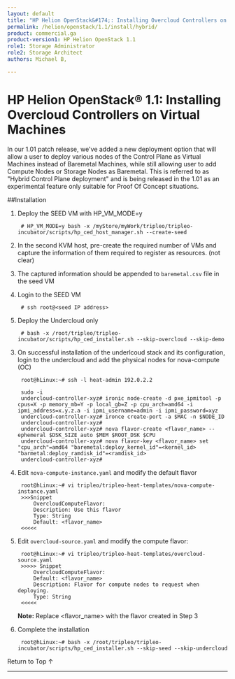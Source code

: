 ```yaml
---
layout: default
title: "HP Helion OpenStack&#174;: Installing Overcloud Controllers on Virtual Machines"
permalink: /helion/openstack/1.1/install/hybrid/
product: commercial.ga
product-version1: HP Helion OpenStack 1.1
role1: Storage Administrator
role2: Storage Architect
authors: Michael B, 

---
```

<!--UNDER REVISION-->


<script>

function PageRefresh {
onLoad="window.refresh"
}

PageRefresh();

</script>
<!--
<p style="font-size: small;"> <a href="/helion/openstack/1.1/install/ovsvapp/">&#9664; PREV</a> | <a href="/helion/openstack/1.1/install-overview/">&#9650; UP</a> | <a href="/helion/openstack/1.1/related-links/">NEXT &#9654;</a> </p>
-->
# HP Helion OpenStack&#174; 1.1: Installing Overcloud Controllers on Virtual Machines

In our 1.01 patch release, we've added a new deployment option that will allow a user to deploy various nodes of the Control Plane as Virtual Machines instead of Baremetal Machines, while still allowing user to add Compute Nodes or Storage Nodes as Baremetal. This is referred to as "Hybrid Control Plane deployment" and is being released in the 1.01 as an experimental feature only suitable for Proof Of Concept situations.


##Installation

1. Deploy the SEED VM with HP&#95;VM&#95;MODE=y

		# HP_VM_MODE=y bash -x /myStore/myWork/tripleo/tripleo-incubator/scripts/hp_ced_host_manager.sh --create-seed

2. In the second KVM host, pre-create the required number of VMs and capture the information of them required to register as resources. (not clear)
3. The captured information should be appended to `baremetal.csv` file in the seed VM
4. Login to the SEED VM 
		
		# ssh root@<seed IP address>
 
5. Deploy the Undercloud only

		# bash -x /root/tripleo/tripleo-incubator/scripts/hp_ced_installer.sh --skip-overcloud --skip-demo


<!---

2. Login to the SEED VM and deploy the undercloud only

		# bash -x /root/tripleo/tripleo-incubator/scripts/hp_ced_installer.sh --skip-overcloud --skip-demo
--->
3. On successful installation of the underlcoud stack and its configuration, login to the undercloud and add the physical nodes for nova-compute (OC)

		root@hLinux:~# ssh -l heat-admin 192.0.2.2

		sudo -i
		undercloud-controller-xyz# ironic node-create -d pxe_ipmitool -p cpus=X -p memory_mb=Y -p local_gb=Z -p cpu_arch=amd64 -i ipmi_address=x.y.z.a -i ipmi_username=admin -i ipmi_password=xyz
		undercloud-controller-xyz# ironce create-port -a $MAC -n $NODE_ID
		undercloud-controller-xyz#
		undercloud-controller-xyz# nova flavor-create <flavor_name> --ephemeral $DSK_SIZE auto $MEM $ROOT_DSK $CPU
		undercloud-controller-xyz# nova flavor-key <flavor_name> set "cpu_arch"=amd64 "baremetal:deploy_kernel_id"=<kernel_id> "barmetal:deploy_ramdisk_id"=<ramdisk_id>
		undercloud-controller-xyz#

4. Edit `nova-compute-instance.yaml` and modify the default flavor

		root@hLinux:~# vi tripleo/tripleo-heat-templates/nova-compute-instance.yaml
		>>>Snippet
			OvercloudComputeFlavor:
			Description: Use this flavor
			Type: String
			Default: <flavor_name>
		<<<<<

5. Edit `overcloud-source.yaml` and modify the compute flavor:

		root@hLinux:~# vi tripleo/tripleo-heat-templates/overcloud-source.yaml
		>>>>> Snippet
			OvercloudComputeFlavor:
			Default: <flavor_name>
			Description: Flavor for compute nodes to request when deploying.
			Type: String
		<<<<<

	**Note:** Replace <flavor_name> with the flavor created in Step 3

6. Complete the installation 

		root@hLinux:~# bash -x /root/tripleo/tripleo-incubator/scripts/hp_ced_installer.sh --skip-seed --skip-undercloud

<!-- This code block is not yet verified.
	TBD: There is another way of passing the parameters to stack-create... via hp_ced_undercloud.

		ENV_JSON=$(jq '.parameters = {
		"OvercloudComputeFlavor": "'"${flavor_name}"'"
		}
-->
<!--- We are referring to option 4 from the wiki page
**Important:** If in excess of physical servers, there is a possibility that another component along with Nova-compute will also be installed on physical servers. This is because of best-fit along with least used resource.

## Alternative Solution

ComputeCapabilitiesFilter enabled us to overcome the above limitation. This is one of the approaches that we can follow. In this approach, we provide key:value pairs for every node.and register them in Ironic in the undercloud only. Likewise, the default flavor is update with the same key:value pair that is used for VMs and a different flavor is created for compute using the physical server key:value pair. The steps followed in this approach are:

1. Deploy the SEED VM with HP_VM_MODE=y

		HP_VM_MODE=y bash -x /myStore/myWork/tripleo/tripleo-incubator/scripts/hp_ced_host_manager.sh --create-seed

2. Login to the SEED VM

3. Deploy the undercloud only

		bash -x /root/tripleo/tripleo-incubator/scripts/hp_ced_installer.sh --skip-overcloud --skip-demo

4. On successful installation of the undercloud stack and its configuration, login to the Undercloud

5. Modify all existing VM nodes registered with ironic

		root@hLinux:~# ssh -l heat-admin 192.0.2.2

		sudo -i
		undercloud-controller-xyz# source stackrc
		undercloud-controller-xyz# ironic node-update $NODE_ID add "properties/capabilities=hw_type:vm,node_type:any"

6. Add the physical nodes for nova-compute (OC) and create the flavor

		undercloud-controller-xyz# ironic node-create -d pxe_ipmitool -p cpus=X -p memory_mb=Y -p local_gb=Z -p cpu_arch=amd64 -i ipmi_address=x.y.z.a -i ipmi_username=admin -i ipmi_password=xyz -p capabilities="hw_type:bm,node_type:compute"
		undercloud-controller-xyz# ironce create-port -a $MAC -n $NODE_ID
		undercloud-controller-xyz#
		undercloud-controller-xyz# nova flavor-create <flavor_name> --ephemeral $DSK_SIZE auto $MEM $ROOT_DSK $CPU
		undercloud-controller-xyz# nova flavor-key <flavor_name> set "cpu_arch"=amd64 "baremetal:deploy_kernel_id"=<kernel_id> "baremetal:deploy_ramdisk_id"=<ramdisk_id> "hw_type"=bm "node_type"=compute
		undercloud-controller-xyz#
		undercloud-controller-xyz# nova flavor-key baremetal set "hw_type"=vm "node_type"=any

7. Modify 'root/tripleo/tripleo-incubator/scripts/hp_ced_overcloud'

		ENV_JSON=$(jq '.parameters = .parameters + {
			"OvercloudBlockStorageFlavor": "'${OvercloudBlockStorageFlavor:-baremetal}'",
			"OvercloudComputeFlavor": "'${OvercloudComputeFlavor:-baremetal}'",
			"OvercloudControlFlavor": "'${OvercloudControlFlavor:-baremetal}'",
			"OvercloudSwiftScaleoutProxyFlavor": "'${OvercloudSwiftScaleoutProxyFlavor:-baremetal}'",
			"OvercloudVsaFlavor": "'${OvercloudVsaFlavor:-baremetal}'"
		}' <<< $ENV_JSON)

8. Now export OvercloudComputeFlavor=<flavor_name>

9. Complete the installation

		root@hLinux:~# bash -x /root/tripleo/tripleo-incubator/scripts/hp_ced_installer.sh --skip-seed --skip-undercloud

---->











<a href="#top" style="padding:14px 0px 14px 0px; text-decoration: none;"> Return to Top &#8593; </a>

----


